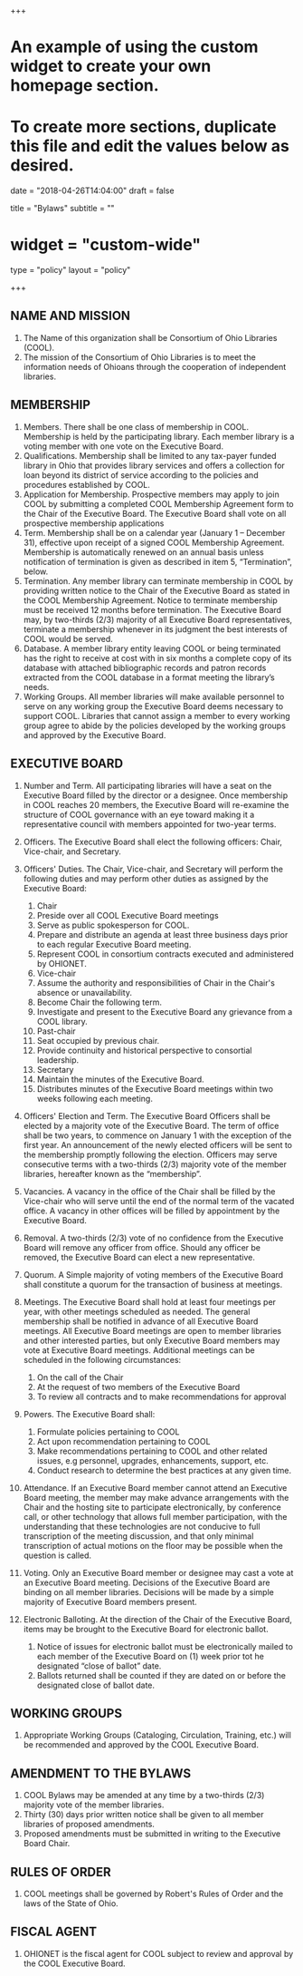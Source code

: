 +++
# An example of using the custom widget to create your own homepage section.
# To create more sections, duplicate this file and edit the values below as desired.

date = "2018-04-26T14:04:00"
draft = false

title = "Bylaws"
subtitle = ""
# widget = "custom-wide"
type = "policy"
layout = "policy" 

+++

## NAME AND MISSION
1. The Name of this organization shall be Consortium of Ohio Libraries (COOL).
2. The mission of the Consortium of Ohio Libraries is to meet the information needs of Ohioans through the cooperation of independent libraries.

## MEMBERSHIP
1. Members. There shall be one class of membership in COOL. Membership is held by the participating library. Each member library is a voting member with one vote on the Executive Board.
2. Qualifications. Membership shall be limited to any tax-payer funded library in Ohio that provides library services and offers a collection for loan beyond its district of service according to the policies and procedures established by COOL.
3. Application for Membership. Prospective members may apply to join COOL by submitting a completed COOL Membership Agreement form to the Chair of the Executive Board. The Executive Board shall vote on all prospective membership applications
4. Term. Membership shall be on a calendar year (January 1 – December 31), effective upon receipt of a signed COOL Membership Agreement. Membership is automatically renewed on an annual basis unless notification of termination is given as described in item 5, “Termination”, below.
5. Termination. Any member library can terminate membership in COOL by providing written notice to the Chair of the Executive Board as stated in the COOL Membership Agreement. Notice to terminate membership must be received 12 months before termination. The Executive Board may, by two-thirds (2/3) majority of all Executive Board representatives, terminate a membership whenever in its judgment the best interests of COOL would be served.
6. Database. A member library entity leaving COOL or being terminated has the right to receive at cost with in six months a complete copy of its database with attached bibliographic records and patron records extracted from the COOL database in a format meeting the library’s needs.
7. Working Groups. All member libraries will make available personnel to serve on any working group the Executive Board deems necessary to support COOL. Libraries that cannot assign a member to every working group agree to abide by the policies developed by the working groups and approved by the Executive Board.

## EXECUTIVE BOARD
1. Number and Term. All participating libraries will have a seat on the Executive Board filled by the director or a designee. Once membership in COOL reaches 20 members, the Executive Board will re-examine the structure of COOL governance with an eye toward making it a representative council with members appointed for two-year terms.
2. Officers. The Executive Board shall elect the following officers: Chair, Vice-chair, and Secretary.
3. Officers' Duties. The Chair, Vice-chair, and Secretary will perform the following duties and may perform other duties as assigned by the Executive Board:
	
	1. Chair
	  1. Preside over all COOL Executive Board meetings
      2. Serve as public spokesperson for COOL.
      3. Prepare and distribute an agenda at least three business days prior to each regular Executive Board meeting.
      4. Represent COOL in consortium contracts executed and administered by OHIONET.
	2. Vice-chair
	  1. Assume the authority and responsibilities of Chair in the Chair's absence or unavailability.
      2. Become Chair the following term.
      3. Investigate and present to the Executive Board any grievance from a COOL library.
	3. Past-chair
	  1. Seat occupied by previous chair.
	  2. Provide continuity and historical perspective to consortial leadership.
	4. Secretary
	  1. Maintain the minutes of the Executive Board.
      2. Distributes minutes of the Executive Board meetings within two weeks following each meeting.    
	    
4. Officers' Election and Term. The Executive Board Officers shall be elected by a majority vote of the Executive Board. The term of office shall be two years, to commence on January 1 with the exception of the first year. An announcement of the newly elected officers will be sent to the membership promptly following the election. Officers may serve consecutive terms with a two-thirds (2/3) majority vote of the member libraries, hereafter known as the “membership”.
5. Vacancies. A vacancy in the office of the Chair shall be filled by the Vice-chair who will serve until the end of the normal term of the vacated office. A vacancy in other offices will be filled by appointment by the Executive Board.
6. Removal. A two-thirds (2/3) vote of no confidence from the Executive Board will remove any officer from office. Should any officer be removed, the Executive Board can elect a new representative.
7. Quorum. A Simple majority of voting members of the Executive Board shall constitute a quorum for the transaction of business at meetings.
8. Meetings. The Executive Board shall hold at least four meetings per year, with other meetings scheduled as needed. The general membership shall be notified in advance of all Executive Board meetings. All Executive Board meetings are open to member libraries and other interested parties, but only Executive Board members may vote at Executive Board meetings. Additional meetings can be scheduled in the following circumstances:
	
	1. On the call of the Chair
    2. At the request of two members of the Executive Board
    3. To review all contracts and to make recommendations for approval  
      
9. Powers. The Executive Board shall:
	
	1. Formulate policies pertaining to COOL
	2. Act upon recommendation pertaining to COOL
	3. Make recommendations pertaining to COOL and other related issues, e.g personnel, upgrades, enhancements, support, etc.
	4. Conduct research to determine the best practices at any given time.  
	  
10. Attendance. If an Executive Board member cannot attend an Executive Board meeting, the member may make advance arrangements with the Chair and the hosting site to participate electronically, by conference call, or other technology that allows full member participation, with the understanding that these technologies are not conducive to full transcription of the meeting discussion, and that only minimal transcription of actual motions on the floor may be possible when the question is called.
11. Voting. Only an Executive Board member or designee may cast a vote at an Executive Board meeting. Decisions of the Executive Board are binding on all member libraries. Decisions will be made by a simple majority of Executive Board members present.
12. Electronic Balloting. At the direction of the Chair of the Executive Board, items may be brought to the Executive Board for electronic ballot.
	
	1. Notice of issues for electronic ballot must be electronically mailed to each member of the Executive Board on (1) week prior tot he designated “close of ballot” date.
	2. Ballots returned shall be counted if they are dated on or before the designated close of ballot date.  

## WORKING GROUPS
1. Appropriate Working Groups (Cataloging, Circulation, Training, etc.) will be recommended and approved by the COOL Executive Board.

## AMENDMENT TO THE BYLAWS
1. COOL Bylaws may be amended at any time by a two-thirds (2/3) majority vote of the member libraries.
2. Thirty (30) days prior written notice shall be given to all member libraries of proposed amendments.
3. Proposed amendments must be submitted in writing to the Executive Board Chair.

## RULES OF ORDER
1. COOL meetings shall be governed by Robert's Rules of Order and the laws of the State of Ohio.

## FISCAL AGENT
1. OHIONET is the fiscal agent for COOL subject to review and approval by the COOL Executive Board.

